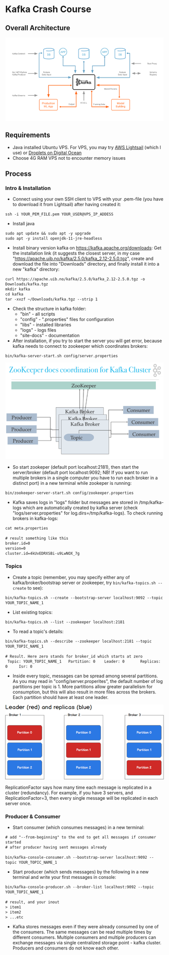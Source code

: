# Kafka Crash Course

## Overall Architecture
![kafka architecture](./assets/kafka-architecture.png?raw=true "kafka architecture")

## Requirements
- Java installed Ubuntu VPS. For VPS, you may try <a href="https://aws.amazon.com/lightsail/">AWS Lightsail</a> (which I use) or <a href="https://www.digitalocean.com/products/droplets/"> Droplets on Digital Ocean </a>
- Choose 4G RAM VPS not to encounter memory issues

## Process
### Intro & Installation
- Connect using your own SSH client to VPS with your .pem-file (you have to download it from Lightsail) after having created it:
```
ssh -i YOUR_PEM_FILE.pem YOUR_USER@VPS_IP_ADDESS
```
- Install java
```
sudo apt update && sudo apt -y upgrade
sudo apt -y install openjdk-11-jre-headless
```
- Install binary version kafka on https://kafka.apache.org/downloads: Get the installation link (it suggests the closest server, in my case "https://apache.uib.no/kafka/2.5.0/kafka_2.12-2.5.0.tgz", create and download the file into "Downloads" directory, and finally install it into a new "kafka" directory: 
```
curl https://apache.uib.no/kafka/2.5.0/kafka_2.12-2.5.0.tgz -o Downloads/kafka.tgz
mkdir kafka
cd kafka
tar -xvzf ~/Downloads/kafka.tgz --strip 1
```
- Check the structure in kafka folder:
  - "bin" - all scripts
  - "config" - ".properties" files for configuration
  - "libs" - installed libraries
  - "logs" - logs files
  - "site-docs" - documentation
- After installation, if you try to start the server you will get error, because kafka needs to connect to zookeeper which coordinates brokers:
```
bin/kafka-server-start.sh config/server.properties
```
![ZooKeeper](./assets/zookeper-coordination.png?raw=true "ZooKeeper")

- So start zookeper (default port localhost:2181), then start the server/broker (default port localhost:9092; NB! If you want to run multiple brokers in a single computer you have to run each broker in a distinct port) in a new terminal while zookeper is running:
```
bin/zookeeper-server-start.sh config/zookeeper.properties
```
- Kafka saves logs in "logs" folder but messages are stored in /tmp/kafka-logs which are automatically created by kafka server (check "logs/server.properties" for log.dirs=/tmp/kafka-logs). To check running brokers in kafka-logs:  
```
cat meta.properties

# result something like this
broker.id=0
version=0
cluster.id=4kUvEDRXSBi-u9LwNOX_7g
```
### Topics
- Create a topic (remember, you may specify either any of kafka/broker/bootstrap server or zookeeper, try ```bin/kafka-topics.sh --create``` to see):
```
bin/kafka-topics.sh --create --bootstrap-server localhost:9092 --topic YOUR_TOPIC_NAME_1
```
- List existing topics:
```
bin/kafka-topics.sh --list --zookeeper localhost:2181
```
- To read a topic's details:
```
bin/kafka-topics.sh --describe --zookeeper localhost:2181 --topic YOUR_TOPIC_NAME_1

# Result. Here zero stands for broker_id which starts at zero
 Topic: YOUR_TOPIC_NAME_1   Partition: 0    Leader: 0       Replicas: 0     Isr: 0
```   
- Inside every topic, messages can be spread among several partitions. As you may read in "config/server.properites", the default number of log partitions per topic is 1. More partitions allow greater parallelism for consumption, but this will also result in more files across the brokers. Each partition should have at least one leader.  

![Partitions](./assets/partitions.png?raw=true "Partitions")  

ReplicationFactor says how many time each message is replicated in a cluster (redundancy). For example, if you have 3 servers, and ReplicationFactor=3, then every single message will be replicated in each server once.

### Producer & Consumer
- Start consumer (which consumes messages) in a new terminal:
```
# add "--from-beginning" to the end to get all messages if consumer started 
# after producer having sent messages already

bin/kafka-console-consumer.sh --bootstrap-server localhost:9092 --topic YOUR_TOPIC_NAME_1 
```
- Start producer (which sends messages) by the following in a new terminal and write your first messages in console:  
```
bin/kafka-console-producer.sh --broker-list localhost:9092 --topic YOUR_TOPIC_NAME_1

# result, and your inout
> item1
> item2 
> ...etc
```
- Kafka stores messages even if they were already consumed by one of the consumers. The same messages can be read multiple times by different consumers. Multiple consumers and multiple producers can exchange messages via single centralized storage point - kafka cluster. Producers and consumers do not know each other.

